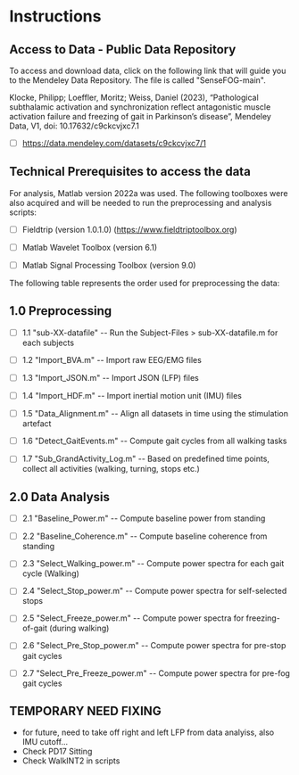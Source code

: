 # Instructions

## Access to Data - Public Data Repository
To access and download data, click on the following link that will guide you to the Mendeley Data Repository. 
The file is called "SenseFOG-main".

Klocke, Philipp; Loeffler, Moritz; Weiss, Daniel (2023), 
“Pathological subthalamic activation and synchronization reflect antagonistic muscle activation failure and freezing of gait in Parkinson’s disease”, 
Mendeley Data, V1, doi: 10.17632/c9ckcvjxc7.1

- [ ] https://data.mendeley.com/datasets/c9ckcvjxc7/1      

## Technical Prerequisites to access the data
For analysis, Matlab version 2022a was used. 
The following toolboxes were also acquired and will be needed to run the preprocessing and analysis scripts:
- [ ] Fieldtrip (version 1.0.1.0) (https://www.fieldtriptoolbox.org) 
- [ ] Matlab Wavelet Toolbox (version 6.1)
- [ ] Matlab Signal Processing Toolbox (version 9.0)



The following table represents the order used for preprocessing the data:

## 1.0 Preprocessing
- [ ]  1.1 "sub-XX-datafile"           --  Run the Subject-Files > sub-XX-datafile.m for each subjects
- [ ]  1.2 "Import_BVA.m"              --  Import raw EEG/EMG files
- [ ]  1.3 "Import_JSON.m"             --  Import JSON (LFP) files
- [ ]  1.4 "Import_HDF.m"              --  Import inertial motion unit (IMU) files
- [ ]  1.5 "Data_Alignment.m"          --  Align all datasets in time using the stimulation artefact
- [ ]  1.6 "Detect_GaitEvents.m"       --  Compute gait cycles from all walking tasks
- [ ]  1.7 "Sub_GrandActivity_Log.m"   --  Based on predefined time points, collect all activities (walking, turning, stops etc.)


## 2.0 Data Analysis
- [ ]  2.1 "Baseline_Power.m"          -- Compute baseline power from standing
- [ ]  2.2 "Baseline_Coherence.m"      -- Compute baseline coherence from standing
- [ ]  2.3 "Select_Walking_power.m"    -- Compute power spectra for each gait cycle (Walking)
- [ ]  2.4 "Select_Stop_power.m"       -- Compute power spectra for self-selected stops
- [ ]  2.5 "Select_Freeze_power.m"     -- Compute power spectra for freezing-of-gait (during walking)
- [ ]  2.6 "Select_Pre_Stop_power.m"   -- Compute power spectra for pre-stop gait cycles
- [ ]  2.7 "Select_Pre_Freeze_power.m" -- Compute power spectra for pre-fog gait cycles


## TEMPORARY NEED FIXING
- for future, need to take off right and left LFP from data analyiss, also IMU cutoff...
- Check PD17 Sitting
- Check WalkINT2 in scripts
